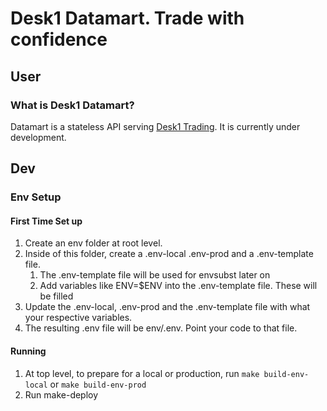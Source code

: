 # Desk1 Datamart. Trade with confidence

## User

### What is Desk1 Datamart?

Datamart is a stateless API serving [Desk1 Trading](https://deskonetrading.com). It is currently under development.

## Dev

### Env Setup

#### First Time Set up

1. Create an env folder at root level.
2. Inside of this folder, create a .env-local .env-prod and a .env-template file.
   1. The .env-template file will be used for envsubst later on
   2. Add variables like ENV=$ENV into the .env-template file. These will be filled
3. Update the .env-local, .env-prod and the .env-template file with what your respective variables.
4. The resulting .env file will be env/.env. Point your code to that file.

#### Running

1. At top level, to prepare for a local or production, run `make build-env-local` or `make build-env-prod`
2. Run make-deploy
